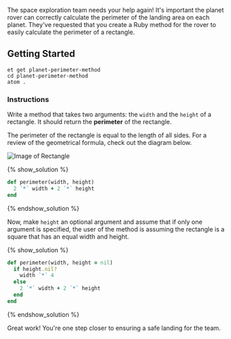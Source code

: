 The space exploration team needs your help again! It's important the planet rover can correctly calculate the perimeter of the landing area on each planet.
They've requested that you create a Ruby method for the rover to easily calculate the perimeter of a rectangle.

## Getting Started
```no-highlight
et get planet-perimeter-method
cd planet-perimeter-method
atom .
```

### Instructions

Write a method that takes two arguments: the `width` and the `height` of a rectangle.
It should return the **perimeter** of the rectangle.

The perimeter of the rectangle is equal to the length of all sides.
For a review of the geometrical formula, check out the diagram below.

![Image of Rectangle](https://s3.amazonaws.com/horizon-production/images/Rectangle.png)

{% show_solution %}
```ruby
def perimeter(width, height)
  2 `*` width + 2 `*` height
end
```
{% endshow_solution %}

Now, make `height` an optional argument and assume that if only one argument is specified,
the user of the method is assuming the rectangle is a square that has an equal width and height.

{% show_solution %}
```ruby
def perimeter(width, height = nil)
  if height.nil?
    width `*` 4
  else
    2 `*` width + 2 `*` height
  end
end
```
{% endshow_solution %}

Great work! You're one step closer to ensuring a safe landing for the team.
